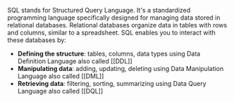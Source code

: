 SQL stands for Structured Query Language. It's a standardized programming language specifically designed for managing data stored in relational databases. Relational databases organize data in tables with rows and columns, similar to a spreadsheet. SQL enables you to interact with these databases by:

- **Defining the structure**: tables, columns, data types using Data Definition Language also called [[DDL]] 
- **Manipulating data**: adding, updating, deleting using Data Manipulation Language also called [[DML]]
- **Retrieving data**:  filtering, sorting, summarizing using Data Query Language also called [[DQL]]

